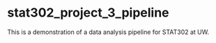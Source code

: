 # stat302_project_3_pipeline
This is a demonstration of a data analysis pipeline for STAT302 at UW.
